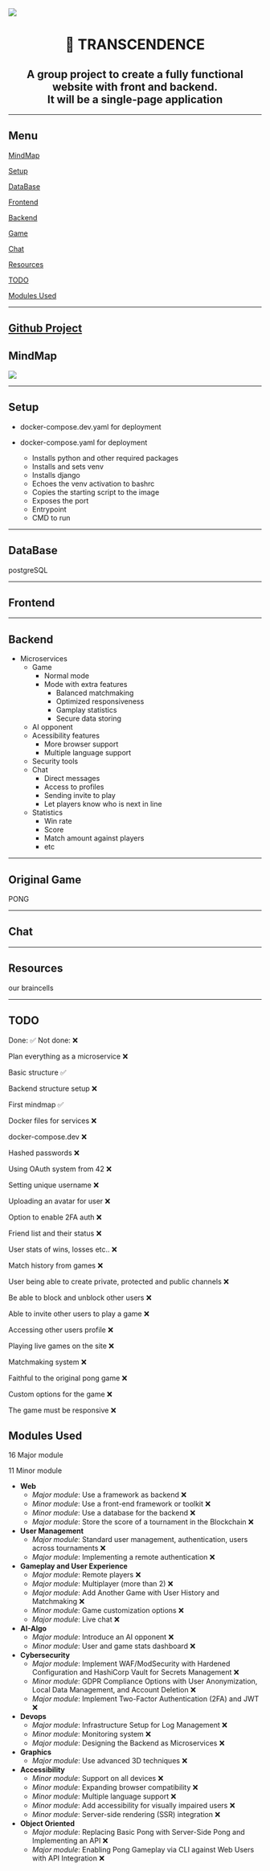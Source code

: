 <img align=center src="https://github.com/zstenger93/Transcendence/blob/master/images/transcendence.webp">

<h1 align="center">📖 TRANSCENDENCE</h1>

<h2 align="center">A group project to create a fully functional website with front and backend.</br>It will be a single-page application</h2>

---

## Menu

[MindMap](#mindmap)

[Setup](#setup)

[DataBase](#database)

[Frontend](#frontend)

[Backend](#backend)

[Game](#game)

[Chat](#chat)

[Resources](#resources)

[TODO](#todo)

[Modules Used](#modules_used)

---

## [Github Project](https://github.com/users/zstenger93/projects/2)

## MindMap

<img align=center src="https://github.com/zstenger93/Transcendence/blob/master/images/sudo_transcEND.png">

---
## Setup


- docker-compose.dev.yaml for deployment

- docker-compose.yaml for deployment
	- Installs python and other required packages
	- Installs and sets venv
	- Installs django
	- Echoes the venv activation to bashrc
	- Copies the starting script to the image
	- Exposes the port
	- Entrypoint
	- CMD to run

---

## DataBase

postgreSQL

---

## Frontend



---

## Backend

- Microservices
	- Game
		- Normal mode
		- Mode with extra features
			- Balanced matchmaking
			- Optimized responsiveness
			- Gamplay statistics
			- Secure data storing
	- AI opponent
	- Acessibility features
		- More browser support
		- Multiple language support
	- Security tools
	- Chat
		- Direct messages
		- Access to profiles
		- Sending invite to play
		- Let players know who is next in line
	- Statistics
		- Win rate
		- Score
		- Match amount against players
		- etc

---

## Original Game

PONG

---

## Chat



---

## Resources

our braincells

---

## TODO

Done: :white_check_mark: Not done: :x:

Plan everything as a microservice :x:

Basic structure :white_check_mark:

Backend structure setup :x:

First mindmap :white_check_mark:

Docker files for services :x:

docker-compose.dev :x:

Hashed passwords :x:

Using OAuth system from 42 :x:

Setting unique username :x:

Uploading an avatar for user :x:

Option to enable 2FA auth :x:

Friend list and their status :x:

User stats of wins, losses etc.. :x:

Match history from games :x:

User being able to create private, protected and public channels :x:

Be able to block and unblock other users :x:

Able to invite other users to play a game :x:

Accessing other users profile :x:

Playing live games on the site :x:

Matchmaking system :x:

Faithful to the original pong game :x:

Custom options for the game :x:

The game must be responsive :x:


## Modules Used

16 Major module

11 Minor module

- **Web**
	- *Major module*: Use a framework as backend :x:
	- *Minor module*: Use a front-end framework or toolkit :x:
	- *Minor module*: Use a database for the backend :x:
	- *Major module*: Store the score of a tournament in the Blockchain :x:
- **User Management**
	- *Major module*: Standard user management, authentication, users across tournaments :x:
	- *Major module*: Implementing a remote authentication :x:
- **Gameplay and User Experience**
	- *Major module*: Remote players :x:
	- *Major module*: Multiplayer (more than 2) :x:
	- *Major module*: Add Another Game with User History and Matchmaking :x:
	- *Minor module*: Game customization options :x:
	- *Major module*: Live chat :x:
- **AI-Algo**
	- *Major module*: Introduce an AI opponent :x:
	- *Minor module*: User and game stats dashboard :x:
- **Cybersecurity**
	- *Major module*: Implement WAF/ModSecurity with Hardened Configuration and HashiCorp Vault for Secrets Management :x:
	- *Minor module*: GDPR Compliance Options with User Anonymization, Local Data Management, and Account Deletion :x:
	- *Major module*: Implement Two-Factor Authentication (2FA) and JWT :x:
- **Devops**
	- *Major module*: Infrastructure Setup for Log Management :x:
	- *Minor module*: Monitoring system :x:
	- *Major module*: Designing the Backend as Microservices :x:
- **Graphics**
	- *Major module*: Use advanced 3D techniques :x:
- **Accessibility**
	- *Minor module*: Support on all devices :x:
	- *Minor module*: Expanding browser compatibility :x:
	- *Minor module*: Multiple language support :x:
	- *Minor module*: Add accessibility for visually impaired users :x:
	- *Minor module*: Server-side rendering (SSR) integration :x:
- **Object Oriented**
	- *Major module*: Replacing Basic Pong with Server-Side Pong and Implementing an API :x:
	- *Major module*: Enabling Pong Gameplay via CLI against Web Users with API Integration :x:
